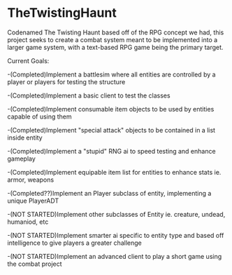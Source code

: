 # TheTwistingHaunt
Codenamed The Twisting Haunt based off of the RPG concept we had, this project seeks to create a combat system meant to be implemented into a larger game system, with a text-based RPG game being the primary target.

Current Goals:

-(Completed)Implement a battlesim where all entities are controlled by a player or players for testing the structure

-(Completed)Implement a basic client to test the classes

-(Completed)Implement consumable item objects to be used by entities capable of using them

-(Completed)Implement "special attack" objects to be contained in a list inside entity

-(Completed)Implement a "stupid" RNG ai to speed testing and enhance gameplay

-(Completed)Implement equipable item list for entities to enhance stats ie. armor, weapons


-(Completed??)Implement an Player subclass of entity, implementing a unique PlayerADT


-(NOT STARTED)Implement other subclasses of Entity ie. creature, undead, humaniod, etc

-(NOT STARTED)Implement smarter ai specific to entity type and based off intelligence to give players a greater challenge

-(NOT STARTED)Implement an advanced client to play a short game using the combat project

